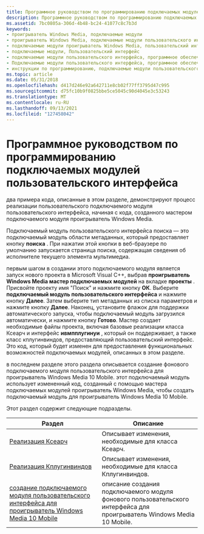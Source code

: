 ```yaml
---
title: Программное руководством по программированию подключаемых модулей пользовательского интерфейса
description: Программное руководством по программированию подключаемых модулей пользовательского интерфейса
ms.assetid: 7bc0805a-306d-4b48-bc24-41077c8c7b3d
keywords:
- проигрыватель Windows Media, подключаемые модули
- проигрыватель Windows Media, подключаемые модули пользовательского интерфейса
- подключаемые модули проигрыватель Windows Media, пользовательский интерфейс
- подключаемые модули, Пользовательский интерфейс
- подключаемые модули пользовательского интерфейса, программное обеспеченное программирование
- Подключаемые модули пользовательского интерфейса, программное обеспеченное программирование
- инструкции по программированию, подключаемые модули пользовательского интерфейса
ms.topic: article
ms.date: 05/31/2018
ms.openlocfilehash: d417d246e92a642711e8cb02f77ff3795d47c995
ms.sourcegitcommit: d75fc10b9f0825bbe5ce5045c90d4045e3c53243
ms.translationtype: MT
ms.contentlocale: ru-RU
ms.lasthandoff: 09/13/2021
ms.locfileid: "127458042"
---
```

# <a name="user-interface-plug-ins-programming-guide"></a>Программное руководством по программированию подключаемых модулей пользовательского интерфейса

два примера кода, описанные в этом разделе, демонстрируют процесс реализации пользовательского подключаемого модуля пользовательского интерфейса, начиная с кода, созданного мастером подключаемого модуля проигрыватель Windows Media.

Подключаемый модуль пользовательского интерфейса поиска — это подключаемый модуль области метаданных, который предоставляет кнопку **поиска** . При нажатии этой кнопки в веб-браузере по умолчанию запускается страница поиска, содержащая сведения об исполнителе текущего элемента мультимедиа.

первым шагом в создании этого подключаемого модуля является запуск нового проекта в Microsoft Visual C++, выбрав **проигрыватель Windows Media мастер подключаемых модулей** на вкладке **проекты** . Присвойте проекту имя "Поиск" и нажмите кнопку **ОК**. Выберите **подключаемый модуль пользовательского интерфейса** и нажмите кнопку **Далее**. Затем выберите тип метаданных из списка параметров и нажмите кнопку **Далее**. Наконец, установите флажок для поддержки автоматического запуска, чтобы подключаемый модуль загрузился автоматически, и нажмите кнопку **Готово**. Мастер создает необходимые файлы проекта, включая базовые реализации класса Ксеарч и интерфейс **ивмпплугинуи** , который он поддерживает, а также класс кплугинвиндов, предоставляющий пользовательский интерфейс. Это код, который будет изменен для предоставления функциональных возможностей подключаемых модулей, описанных в этом разделе.

в последнем разделе этого раздела описывается создание фонового подключаемого модуля пользовательского интерфейса для проигрыватель Windows Media 10 Mobile. этот подключаемый модуль использует измененный код, созданный с помощью мастера подключаемых модулей проигрыватель Windows Media, чтобы создать подключаемый модуль для проигрыватель Windows Media 10 Mobile.

Этот раздел содержит следующие подразделы.



| Раздел                                                                                                                                            | Описание                                                                         |
|--------------------------------------------------------------------------------------------------------------------------------------------------|-------------------------------------------------------------------------------------|
| [Реализация Ксеарч](implementing-csearch.md)                                                                                                 | Описывает изменения, необходимые для класса Ксеарч.                                |
| [Реализация Кплугинвиндов](implementing-cpluginwindow.md)                                                                                     | Описывает изменения, необходимые для класса Кплугинвиндов.                          |
| [создание подключаемого модуля пользовательского интерфейса для проигрыватель Windows Media 10 Mobile](creating-a-user-interface-plug-in-for-windows-media-player-10-mobile.md) | описание создания подключаемого модуля фонового пользовательского интерфейса для проигрыватель Windows Media 10 Mobile. |



 

 

 




